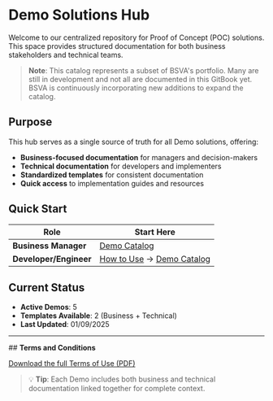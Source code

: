# Demo Solutions Hub

Welcome to our centralized repository for Proof of Concept (POC) solutions. This space provides structured documentation for both business stakeholders and technical teams.

> **Note**: This catalog represents a subset of BSVA's  portfolio. Many are still in development and not all are documented in this GitBook yet. BSVA is continuously incorporating new additions to expand the catalog.

## Purpose

This hub serves as a single source of truth for all Demo solutions, offering:
- **Business-focused documentation** for managers and decision-makers
- **Technical documentation** for developers and implementers
- **Standardized templates** for consistent documentation
- **Quick access** to implementation guides and resources

## Quick Start

| Role | Start Here |
|------|------------|
| **Business Manager** | [Demo Catalog](demos/README.md) |
| **Developer/Engineer** | [How to Use](getting-started/README.md) → [Demo Catalog](demos/README.md) |


## Current Status

- **Active Demos**: 5
- **Templates Available**: 2 (Business + Technical)
- **Last Updated**: 01/09/2025

---

## **Terms and Conditions**

[Download the full Terms of Use (PDF)](https://files.gitbook.com/v0/b/gitbook-x-prod.appspot.com/o/spaces%2FfVclCmeRPossA1a4BKh5%2Fuploads%2FjrLiRFSSc78VORRVpyOT%2FTerms%20of%20Use%20BSVA%20Blockchain.pdf?alt=media&token=95fa409e-2017-4503-9b38-f4951b4960df)


> 💡 **Tip**: Each Demo includes both business and technical documentation linked together for complete context.
